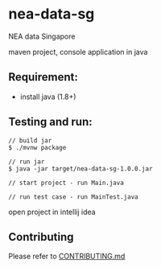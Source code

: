 # nea-data-sg

NEA data Singapore

maven project, console application in java

## Requirement:

 - install java (1.8+)

## Testing and run:

```
// build jar
$ ./mvnw package

// run jar
$ java -jar target/nea-data-sg-1.0.0.jar

// start project - run Main.java

// run test case - run MainTest.java
```

open project in intellij idea

## Contributing

Please refer to [CONTRIBUTING.md](https://github.com/yeukfei02/nea-data-sg/blob/master/CONTRIBUTING.md)
